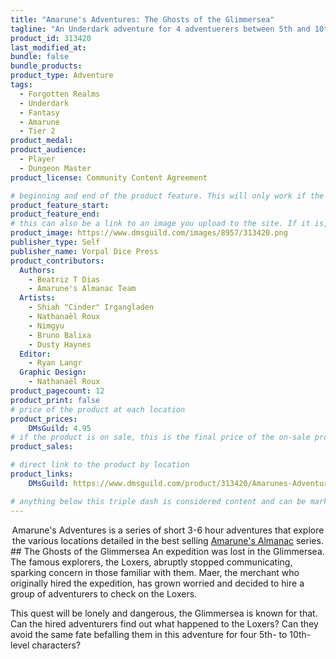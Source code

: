 ```yaml
---
title: "Amarune's Adventures: The Ghosts of the Glimmersea"
tagline: "An Underdark adventure for 4 adventuerers between 5th and 10th level."
product_id: 313420
last_modified_at:
bundle: false
bundle_products:
product_type: Adventure
tags:
  - Forgotten Realms
  - Underdark
  - Fantasy
  - Amarune
  - Tier 2
product_medal: 
product_audience:
  - Player
  - Dungeon Master
product_license: Community Content Agreement

# beginning and end of the product feature. This will only work if the site is updated within several weeks of when the feature is supposed to happen. Making a new post counts as updating.
product_feature_start: 
product_feature_end: 
# this can also be a link to an image you upload to the site. If it is, it must start with a "/" or be a full link
product_image: https://www.dmsguild.com/images/8957/313420.png
publisher_type: Self
publisher_name: Vorpal Dice Press
product_contributors:
  Authors:
    - Beatriz T Dias
    - Amarune's Almanac Team
  Artists:
    - Shiah "Cinder" Irgangladen
    - Nathanaël Roux
    - Nimgyu
    - Bruno Balixa
    - Dusty Haynes
  Editor:
    - Ryan Langr
  Graphic Design:
    - Nathanaël Roux
product_pagecount: 12
product_print: false
# price of the product at each location
product_prices:
    DMsGuild: 4.95
# if the product is on sale, this is the final price of the on-sale product for each location that it is on sale. The sales % will be calculated and displayed based on the difference between product_prices and product_sales
product_sales:

# direct link to the product by location
product_links:
    DMsGuild: https://www.dmsguild.com/product/313420/Amarunes-Adventures-The-Ghosts-of-the-Glimmersea?affiliate_id=1713687

# anything below this triple dash is considered content and can be markup or html. It should be fully HTML compatible as long as your tags are formatted correctly.
---
```

<center>Amarune's Adventures is a series of short 3-6 hour adventures that explore the various locations detailed in the best selling <a href="#amarune#">Amarune's Almanac</a> series.</center>
## The Ghosts of the Glimmersea
An expedition was lost in the Glimmersea. The famous explorers, the Loxers, abruptly stopped communicating, sparking concern in those familiar with them. Maer, the merchant who originally hired the expedition, has grown worried and decided to hire a group of adventurers to check on the Loxers.

This quest will be lonely and dangerous, the Glimmersea is known for that. Can the hired adventurers find out what happened to the Loxers? Can they avoid the same fate befalling them in this adventure for four 5th- to 10th- level characters?